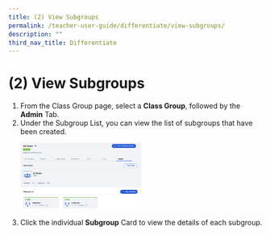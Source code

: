 ```yaml
---
title: (2) View Subgroups
permalink: /teacher-user-guide/differentiate/view-subgroups/
description: ""
third_nav_title: Differentiate
---
```

<h1 id="-2-view-subgroups">(2) View Subgroups</h1>
<ol>
<li>From the Class Group page, select a <strong>Class Group</strong>, followed by the <strong>Admin</strong> Tab.</li>
<li>Under the Subgroup List, you can view the list of subgroups that have been created.</li>
<p><img style="width: 50%;" src="/images/2Teacher/DI-ViewSubgroups1.png"></p>
<li>Click the individual <strong>Subgroup</strong> Card to view the details of each subgroup.</li>
</ol>